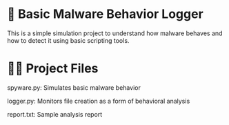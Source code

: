 # 🧪 Basic Malware Behavior Logger

This is a simple simulation project to understand how malware behaves and how to detect it using basic scripting tools.

# 👨‍💻 Project Files

spyware.py: Simulates basic malware behavior

logger.py: Monitors file creation as a form of behavioral analysis

report.txt: Sample analysis report



